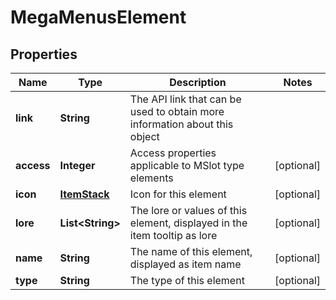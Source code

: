 
# MegaMenusElement

## Properties
Name | Type | Description | Notes
------------ | ------------- | ------------- | -------------
**link** | **String** | The API link that can be used to obtain more information about this object | 
**access** | **Integer** | Access properties applicable to MSlot type elements |  [optional]
**icon** | [**ItemStack**](ItemStack.md) | Icon for this element |  [optional]
**lore** | **List&lt;String&gt;** | The lore or values of this element, displayed in the item tooltip as lore |  [optional]
**name** | **String** | The name of this element, displayed as item name |  [optional]
**type** | **String** | The type of this element |  [optional]



